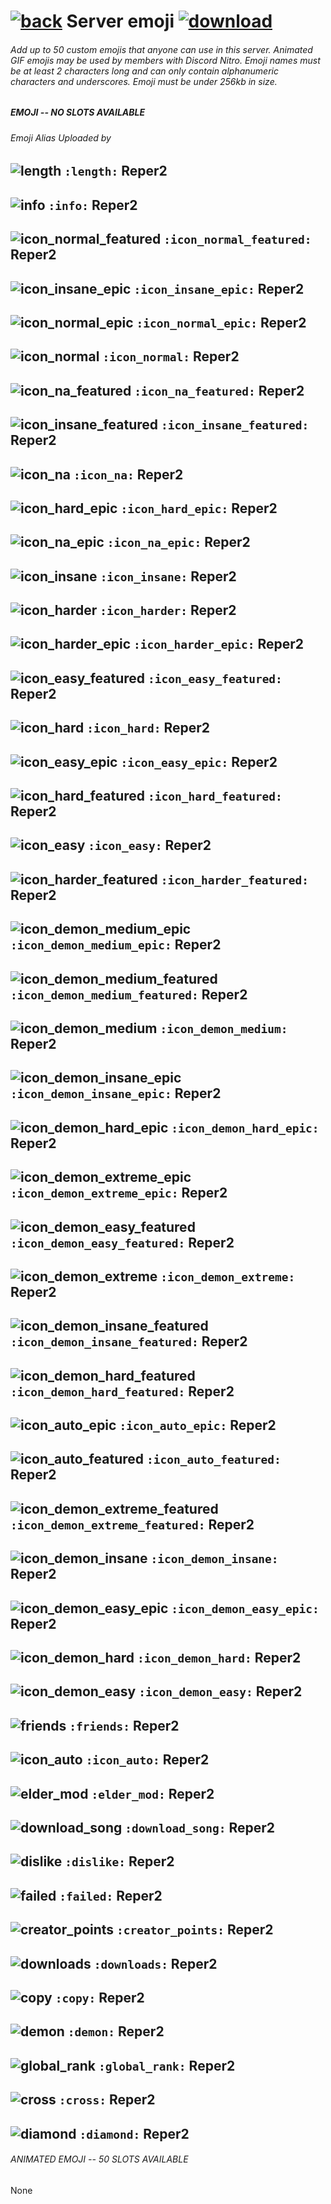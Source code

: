 # [![back](https://cdn.discordapp.com/emojis/887168885747511396?size=32)](https://reper2.github.io/downloadable-files/discord/guilds/885670545981579315) Server emoji [![download](https://cdn.discordapp.com/emojis/885670815725674527.png?size=32)](https://raw.githubusercontent.com/Reper2/downloadable-files/master/secret/archive/v1.1.0/discord/guilds/885670545981579315/emoji.md)

###### Add up to 50 custom emojis that anyone can use in this server. Animated GIF emojis may be used by members with Discord Nitro. Emoji names must be at least 2 characters long and can only contain alphanumeric characters and underscores. Emoji must be under 256kb in size.

##### EMOJI -- NO SLOTS AVAILABLE

###### Emoji Alias Uploaded by

![length](https://cdn.discordapp.com/emojis/885788886821904424.png?size=32) `:length:` Reper2
---

![info](https://cdn.discordapp.com/emojis/885671117728137308.png?size=32) `:info:` Reper2
---

![icon_normal_featured](https://cdn.discordapp.com/emojis/885671117711372298.png?size=32) `:icon_normal_featured:` Reper2
---

![icon_insane_epic](https://cdn.discordapp.com/emojis/885670991638954034.png?size=32) `:icon_insane_epic:` Reper2
---

![icon_normal_epic](https://cdn.discordapp.com/emojis/885670991630577755.png?size=32) `:icon_normal_epic:` Reper2
---

![icon_normal](https://cdn.discordapp.com/emojis/885670991529934868.png?size=32) `:icon_normal:` Reper2
---

![icon_na_featured](https://cdn.discordapp.com/emojis/885670991508963370.png?size=32) `:icon_na_featured:` Reper2
---

![icon_insane_featured](https://cdn.discordapp.com/emojis/885670991487979572.png?size=32) `:icon_insane_featured:` Reper2
---

![icon_na](https://cdn.discordapp.com/emojis/885670991307608065.png?size=32) `:icon_na:` Reper2
---

![icon_hard_epic](https://cdn.discordapp.com/emojis/885670991186001931.png?size=32) `:icon_hard_epic:` Reper2
---

![icon_na_epic](https://cdn.discordapp.com/emojis/885670991160807425.png?size=32) `:icon_na_epic:` Reper2
---

![icon_insane](https://cdn.discordapp.com/emojis/885670991110504510.png?size=32) `:icon_insane:` Reper2
---

![icon_harder](https://cdn.discordapp.com/emojis/885670991085326366.png?size=32) `:icon_harder:` Reper2
---

![icon_harder_epic](https://cdn.discordapp.com/emojis/885670991068528672.png?size=32) `:icon_harder_epic:` Reper2
---

![icon_easy_featured](https://cdn.discordapp.com/emojis/885670991026614272.png?size=32) `:icon_easy_featured:` Reper2
---

![icon_hard](https://cdn.discordapp.com/emojis/885670990976274482.png?size=32) `:icon_hard:` Reper2
---

![icon_easy_epic](https://cdn.discordapp.com/emojis/885670990938529802.png?size=32) `:icon_easy_epic:` Reper2
---

![icon_hard_featured](https://cdn.discordapp.com/emojis/885670990900776971.png?size=32) `:icon_hard_featured:` Reper2
---

![icon_easy](https://cdn.discordapp.com/emojis/885670990875611146.png?size=32) `:icon_easy:` Reper2
---

![icon_harder_featured](https://cdn.discordapp.com/emojis/885670990875594773.png?size=32) `:icon_harder_featured:` Reper2
---

![icon_demon_medium_epic](https://cdn.discordapp.com/emojis/885670990804308019.png?size=32) `:icon_demon_medium_epic:` Reper2
---

![icon_demon_medium_featured](https://cdn.discordapp.com/emojis/885670990623965266.png?size=32) `:icon_demon_medium_featured:` Reper2
---

![icon_demon_medium](https://cdn.discordapp.com/emojis/885670990548455456.png?size=32) `:icon_demon_medium:` Reper2
---

![icon_demon_insane_epic](https://cdn.discordapp.com/emojis/885670818607144990.png?size=32) `:icon_demon_insane_epic:` Reper2
---

![icon_demon_hard_epic](https://cdn.discordapp.com/emojis/885670818435190824.png?size=32) `:icon_demon_hard_epic:` Reper2
---

![icon_demon_extreme_epic](https://cdn.discordapp.com/emojis/885670818217078814.png?size=32) `:icon_demon_extreme_epic:` Reper2
---

![icon_demon_easy_featured](https://cdn.discordapp.com/emojis/885670816862322758.png?size=32) `:icon_demon_easy_featured:` Reper2
---

![icon_demon_extreme](https://cdn.discordapp.com/emojis/885670817327902780.png?size=32) `:icon_demon_extreme:` Reper2
---

![icon_demon_insane_featured](https://cdn.discordapp.com/emojis/885670817051066368.png?size=32) `:icon_demon_insane_featured:` Reper2
---

![icon_demon_hard_featured](https://cdn.discordapp.com/emojis/885670817004937276.png?size=32) `:icon_demon_hard_featured:` Reper2
---

![icon_auto_epic](https://cdn.discordapp.com/emojis/885670817004933120.png?size=32) `:icon_auto_epic:` Reper2
---

![icon_auto_featured](https://cdn.discordapp.com/emojis/885670816983953498.png?size=32) `:icon_auto_featured:` Reper2
---

![icon_demon_extreme_featured](https://cdn.discordapp.com/emojis/885670816937820170.png?size=32) `:icon_demon_extreme_featured:` Reper2
---

![icon_demon_insane](https://cdn.discordapp.com/emojis/885670816912662658.png?size=32) `:icon_demon_insane:` Reper2
---

![icon_demon_easy_epic](https://cdn.discordapp.com/emojis/885670816862322758.png?size=32) `:icon_demon_easy_epic:` Reper2
---

![icon_demon_hard](https://cdn.discordapp.com/emojis/885670816493224009.png?size=32) `:icon_demon_hard:` Reper2
---

![icon_demon_easy](https://cdn.discordapp.com/emojis/885670816312885268.png?size=32) `:icon_demon_easy:` Reper2
---

![friends](https://cdn.discordapp.com/emojis/885670816094769152.png?size=32) `:friends:` Reper2
---

![icon_auto](https://cdn.discordapp.com/emojis/885670816010862622.png?size=32) `:icon_auto:` Reper2
---

![elder_mod](https://cdn.discordapp.com/emojis/885670815755038740.png?size=32) `:elder_mod:` Reper2
---

![download_song](https://cdn.discordapp.com/emojis/885670815725674527.png?size=32) `:download_song:` Reper2
---

![dislike](https://cdn.discordapp.com/emojis/885670815645966336.png?size=32) `:dislike:` Reper2
---

![failed](https://cdn.discordapp.com/emojis/885670815591436358.png?size=32) `:failed:` Reper2
---

![creator_points](https://cdn.discordapp.com/emojis/885670815566290994.png?size=32) `:creator_points:` Reper2
---

![downloads](https://cdn.discordapp.com/emojis/885670815490781246.png?size=32) `:downloads:` Reper2
---

![copy](https://cdn.discordapp.com/emojis/885670815482408960.png?size=32) `:copy:` Reper2
---

![demon](https://cdn.discordapp.com/emojis/885670815364956181.png?size=32) `:demon:` Reper2
---

![global_rank](https://cdn.discordapp.com/emojis/885670815318810666.png?size=32) `:global_rank:` Reper2
---

![cross](https://cdn.discordapp.com/emojis/885670815276867665.png?size=32) `:cross:` Reper2
---

![diamond](https://cdn.discordapp.com/emojis/885670815067148329.png?size=32) `:diamond:` Reper2
---

###### ANIMATED EMOJI -- 50 SLOTS AVAILABLE

None
